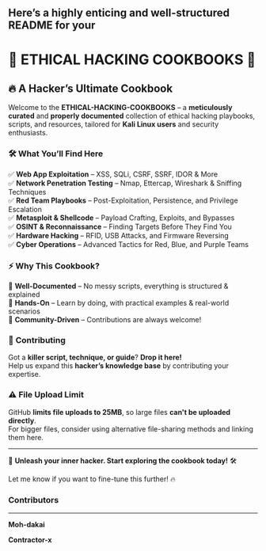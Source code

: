 Here’s a **highly enticing** and **well-structured** README for your 
---

# **📖 ETHICAL HACKING COOKBOOKS** 🚀  

## 🔥 **A Hacker’s Ultimate Cookbook**  
Welcome to the **ETHICAL-HACKING-COOKBOOKS** – a **meticulously curated** and **properly documented** collection of ethical hacking playbooks, scripts, and resources, tailored for **Kali Linux users** and security enthusiasts.  

### 🛠 **What You’ll Find Here**  
✅ **Web App Exploitation** – XSS, SQLi, CSRF, SSRF, IDOR & More  
✅ **Network Penetration Testing** – Nmap, Ettercap, Wireshark & Sniffing Techniques  
✅ **Red Team Playbooks** – Post-Exploitation, Persistence, and Privilege Escalation  
✅ **Metasploit & Shellcode** – Payload Crafting, Exploits, and Bypasses  
✅ **OSINT & Reconnaissance** – Finding Targets Before They Find You  
✅ **Hardware Hacking** – RFID, USB Attacks, and Firmware Reversing  
✅ **Cyber Operations** – Advanced Tactics for Red, Blue, and Purple Teams  

### ⚡ **Why This Cookbook?**  
🔹 **Well-Documented** – No messy scripts, everything is structured & explained  
🔹 **Hands-On** – Learn by doing, with practical examples & real-world scenarios  
🔹 **Community-Driven** – Contributions are always welcome!  

### 📌 **Contributing**  
Got a **killer script, technique, or guide**? **Drop it here!**  
Help us expand this **hacker’s knowledge base** by contributing your expertise.  

### ⚠️ **File Upload Limit**  
GitHub **limits file uploads to 25MB**, so large files **can't be uploaded directly**.  
For bigger files, consider using alternative file-sharing methods and linking them here.  

---

🚀 **Unleash your inner hacker. Start exploring the cookbook today!** 🛠  

Let me know if you want to fine-tune this further! 🔥
### Contributors
---
**Moh-dakai**

**Contractor-x**
